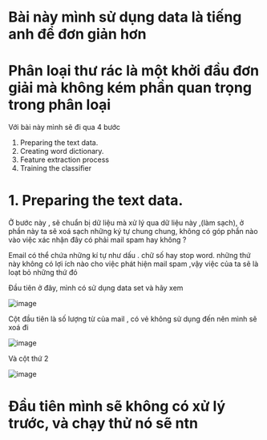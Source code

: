 # Bài này mình sử dụng data là tiếng anh để đơn giản hơn
# Phân loại thư rác là một khởi đầu đơn giải mà không kém phần quan trọng trong phân loại
Với bài này mình sẽ đi qua 4 bước
1. Preparing the text data.
2. Creating word dictionary.
3. Feature extraction process
4. Training the classifier

# 1. Preparing the text data.
Ở bước này , sẽ chuẩn bị dữ liệu mà xử lý qua dữ liệu này ,(làm sạch), ở phần này ta sẽ xoá sạch những ký tự chung chung, không có góp phần nào vào việc xác nhận đây có phải mail spam hay không ?

Email có thể chứa những kí tự như dấu . chữ số hay stop word. những thứ này không có lợi ích nào cho việc phát hiện mail spam ,vậy việc của ta sẽ là loạt bỏ những thứ đó

Đầu tiên ở đây, mình có sử dụng data set và hãy xem

![image](https://user-images.githubusercontent.com/65381453/130807880-6da2f057-5b1b-4735-9782-465b5677c121.png)

Cột đầu tiên là số lượng từ của mail , có vẻ không sử dụng đến nên mình sẽ xoá đi

![image](https://user-images.githubusercontent.com/65381453/130808456-7bae70e1-f17d-43a7-b41d-5a32a540c928.png)

Và cột thứ 2

![image](https://user-images.githubusercontent.com/65381453/130809492-0554d08b-fef6-4d9e-808c-1239ef1ac633.png)


# Đầu tiên mình sẽ không có xử lý trước, và chạy thử nó sẽ ntn
